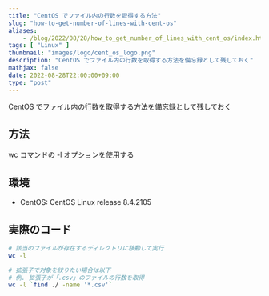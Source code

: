 ```yaml
---
title: "CentOS でファイル内の行数を取得する方法"
slug: "how-to-get-number-of-lines-with-cent-os"
aliases:
    - /blog/2022/08/28/how_to_get_number_of_lines_with_cent_os/index.html
tags: [ "Linux" ]
thumbnail: "images/logo/cent_os_logo.png"
description: "CentOS でファイル内の行数を取得する方法を備忘録として残しておく"
mathjax: false
date: 2022-08-28T22:00:00+09:00
type: "post"
---
```


CentOS でファイル内の行数を取得する方法を備忘録として残しておく

## 方法

wc コマンドの -l オプションを使用する

## 環境

* CentOS: CentOS Linux release 8.4.2105

## 実際のコード

```sh
# 該当のファイルが存在するディレクトリに移動して実行
wc -l

# 拡張子で対象を絞りたい場合は以下
# 例. 拡張子が「.csv」のファイルの行数を取得
wc -l `find ./ -name '*.csv'`
```
